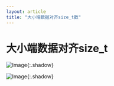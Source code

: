 ```yaml
---
layout: article
title: "大小端数据对齐size_t数"
---
```


# 大小端数据对齐size_t





![Image](https://xusenfeng.github.io/myimages/2-6.jpg){:.shadow}

![Image](https://xusenfeng.github.io/myimages/2-7.jpg){:.shadow}



